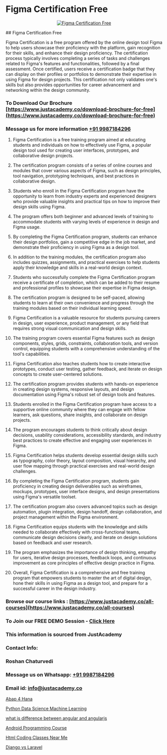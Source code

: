 # Figma Certification Free

<p align="center">
  <a href="https://justacademy.co/course-detail/figma-training">
    <img src="https://justacademy.co/storage2/course_image/1677062509_course_image.webp" alt="Figma Certification Free">
  </a>
</p>
## Figma Certification Free

Figma Certification is a free program offered by the online design tool Figma to help users showcase their proficiency with the platform, gain recognition for their skills, and enhance their design proficiency. The certification process typically involves completing a series of tasks and challenges related to Figma's features and functionalities, followed by a final assessment. Once certified, users receive a certification badge that they can display on their profiles or portfolios to demonstrate their expertise in using Figma for design projects. This certification not only validates one's skills but also provides opportunities for career advancement and networking within the design community.
### To Download Our Brochure [https://www.justacademy.co/download-brochure-for-free](https://www.justacademy.co/download-brochure-for-free)
### Message us for more information [+91 9987184296](https://api.whatsapp.com/send?phone=919987184296)
1) Figma Certification is a free training program aimed at educating students and individuals on how to effectively use Figma, a popular design tool used for creating user interfaces, prototypes, and collaborative design projects.

2) The certification program consists of a series of online courses and modules that cover various aspects of Figma, such as design principles, tool navigation, prototyping techniques, and best practices in collaborative design.

3) Students who enroll in the Figma Certification program have the opportunity to learn from industry experts and experienced designers who provide valuable insights and practical tips on how to improve their design skills using Figma.

4) The program offers both beginner and advanced levels of training to accommodate students with varying levels of experience in design and Figma usage.

5) By completing the Figma Certification program, students can enhance their design portfolios, gain a competitive edge in the job market, and demonstrate their proficiency in using Figma as a design tool.

6) In addition to the training modules, the certification program also includes quizzes, assignments, and practical exercises to help students apply their knowledge and skills in a real-world design context.

7) Students who successfully complete the Figma Certification program receive a certificate of completion, which can be added to their resume and professional profiles to showcase their expertise in Figma design.

8) The certification program is designed to be self-paced, allowing students to learn at their own convenience and progress through the training modules based on their individual learning speed.

9) Figma Certification is a valuable resource for students pursuing careers in design, user experience, product management, or any field that requires strong visual communication and design skills.

10) The training program covers essential Figma features such as design components, styles, grids, constraints, collaboration tools, and version control, equipping students with a comprehensive understanding of the tool's capabilities.

11) Figma Certification also teaches students how to create interactive prototypes, conduct user testing, gather feedback, and iterate on design concepts to create user-centered solutions.

12) The certification program provides students with hands-on experience in creating design systems, responsive layouts, and design documentation using Figma's robust set of design tools and features.

13) Students enrolled in the Figma Certification program have access to a supportive online community where they can engage with fellow learners, ask questions, share insights, and collaborate on design projects.

14) The program encourages students to think critically about design decisions, usability considerations, accessibility standards, and industry best practices to create effective and engaging user experiences in Figma.

15) Figma Certification helps students develop essential design skills such as typography, color theory, layout composition, visual hierarchy, and user flow mapping through practical exercises and real-world design challenges.

16) By completing the Figma Certification program, students gain proficiency in creating design deliverables such as wireframes, mockups, prototypes, user interface designs, and design presentations using Figma's versatile toolset.

17) The certification program also covers advanced topics such as design automation, plugin integration, design handoff, design collaboration, and project management within the Figma environment.

18) Figma Certification equips students with the knowledge and skills needed to collaborate effectively with cross-functional teams, communicate design decisions clearly, and iterate on design solutions based on feedback and user research.

19) The program emphasizes the importance of design thinking, empathy for users, iterative design processes, feedback loops, and continuous improvement as core principles of effective design practice in Figma.

20) Overall, Figma Certification is a comprehensive and free training program that empowers students to master the art of digital design, hone their skills in using Figma as a design tool, and prepare for a successful career in the design industry.

### Browse our course links : [https://www.justacademy.co/all-courses](https://www.justacademy.co/all-courses) 
### To Join our FREE DEMO Session - [Click Here](https://www.justacademy.co/register-for-course-demo)


### This information is sourced from JustAcademy
### Contact Info:
### Roshan Chaturvedi
### Message us on Whatsapp: [+91 9987184296](https://api.whatsapp.com/send?phone=919987184296)
### Email id: [info@justacademy.co](mailto:info@justacademy.co)
                
[Abap 4 Hana](https://www.linkedin.com/pulse/abap-4-hana-justacademy-hyderabad-hljtc/)

[Python Data Science Machine Learning](https://www.linkedin.com/pulse/python-data-science-machine-learning-justacademy-brisbane-x6hie?trackingId=Q6L0%2FolhJY4rflPgUXqBNQ%3D%3D&lipi=urn%3Ali%3Apage%3Ad_flagship3_company_admin%3Bvio13MbtTumTY%2Fh1upXELA%3D%3D)

[what is difference between angular and angularjs](https://medium.com/@abhidnya.1068/what-is-difference-between-angular-and-angularjs-b4f996266cbc)

[Android Programming Course](https://medium.com/@shivamja27/android-programming-course-d09076d333a3)

[Html Coding Classes Near Me](https://justacademyin.github.io/justacademy/html-coding-classes-near-me)

[Django vs Laravel](https://justacademyin.github.io/justacademy/django-vs-laravel)

